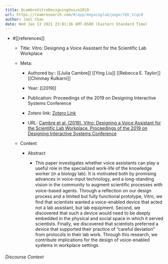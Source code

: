 ```yaml
---
title: @cambreVitroDesigningVoice2019
url: https://roamresearch.com/#/app/megacoglab/page/YQV_tCqLN
author: Joel Chan
date: Wed Jan 13 2021 23:01:36 GMT-0500 (Eastern Standard Time)
---
```


- #[[references]]

    - Title: Vitro: Designing a Voice Assistant for the Scientific Lab Workplace

    - Meta:

        - Authored by:: [[Julia Cambre]] [[Ying Liu]] [[Rebecca E. Taylor]] [[Chinmay Kulkarni]]

        - Year: [[2019]]

        - Publication: Proceedings of the 2019 on Designing Interactive Systems Conference

        - Zotero link: [Zotero Link](zotero://select/items/1_83BPDVJ5)

        - URL: [Cambre et al. (2019). Vitro: Designing a Voice Assistant for the Scientific Lab Workplace. Proceedings of the 2019 on Designing Interactive Systems Conference](https://dl.acm.org/doi/10.1145/3322276.3322298)

    - Content

        - Abstract

            - This paper investigates whether voice assistants can play a useful role in the specialized work-life of the knowledge worker (in a biology lab). It is motivated both by promising advances in voice-input technology, and a long-standing vision in the community to augment scientiﬁc processes with voice-based agents. Through a reﬂection on our design process and a limited but fully functional prototype, Vitro, we ﬁnd that scientists wanted a voice-enabled device that acted not a lab assistant, but lab equipment. Second, we discovered that such a device would need to be deeply embedded in the physical and social space in which it served scientists. Finally, we discovered that scientists preferred a device that supported their practice of “careful deviation” from protocols in their lab work. Through this research, we contribute implications for the design of voice-enabled systems in workplace settings.

###### Discourse Context


